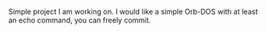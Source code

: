 Simple project I am working on.
I would like a simple Orb-DOS with at least an echo command, you can freely commit.
